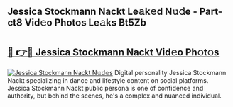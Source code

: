 ## Jessica Stockmann Nackt Le𝚊k𝚎d N𝚞𝚍e - Part-ct8 Vid𝚎o Photos Le𝚊ks Bt5Zb

# <h2><a href="http://fb360o9.evod.top/?m=Jessica+Stockmann+Nackt">🔗 👉🔴 Jessica Stockmann Nackt Vid𝚎o Ph𝚘t𝚘s</a></h2>

[![Jessica Stockmann Nackt N𝚞d𝚎s](https://i.imgur.com/8V9OHl7.gif)](http://fb360o9.evod.top/?m=Jessica+Stockmann+Nackt)
Digital personality Jessica Stockmann Nackt specializing in dance and lifestyle content on social platforms. Jessica Stockmann Nackt public persona is one of confidence and authority, but behind the scenes, he's a complex and nuanced individual. 
